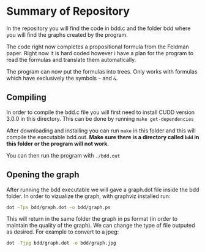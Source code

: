 # Summary of Repository

In the repository you will find the code in bdd.c and the folder bdd where you will find the graphs created by the program.

The code right now completes a propositional formula from the Feldman paper. Right now it is hard coded however i have a plan for the program to read the formulas and translate them automatically.

The program can now put the formulas into trees. Only works with formulas which have exclusively the symbols `~` and `&`.

## Compiling

In order to compile the bdd.c file you will first need to install CUDD version 3.0.0 in this directory. This can be done by running `make get-dependencies`

After downloading and installing you can run `make` in this folder and this will compile the executable bdd.out. **Make sure there is a directory called `bdd` in this folder or the program will not work**.

You can then run the program with `./bdd.out`

## Opening the graph

After running the bdd executable we will gave a graph.dot file inside the bdd folder.
In order to vizualize the graph, with graphviz installed run:

```bash
dot -Tps bdd/graph.dot -o bdd/graph.ps
```

This will return in the same folder the graph in ps format (in order to maintain the quality of the graph). We can change the type of file outputed as desired. For example to convert to a jpeg:

```bash
dot -Tjpg bdd/graph.dot -o bdd/graph.jpg
```
